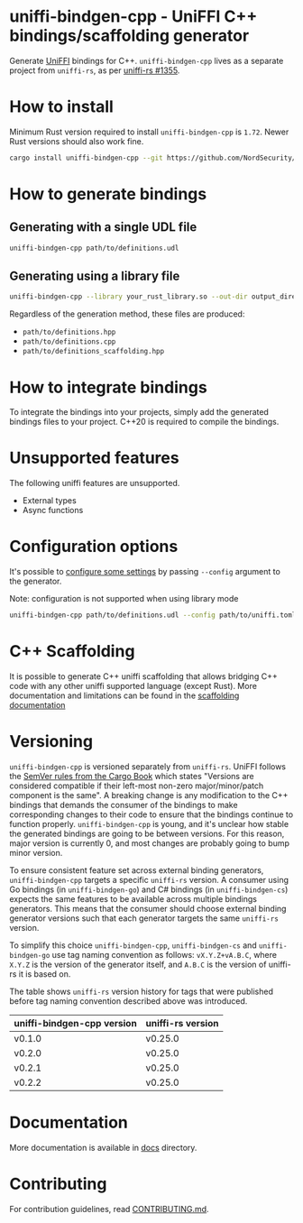 # uniffi-bindgen-cpp - UniFFI C++ bindings/scaffolding generator

Generate [UniFFI](https://github.com/mozilla/uniffi-rs) bindings for C++. `uniffi-bindgen-cpp` lives
as a separate project from `uniffi-rs`, as per
[uniffi-rs #1355](https://github.com/mozilla/uniffi-rs/issues/1355).

# How to install

Minimum Rust version required to install `uniffi-bindgen-cpp` is `1.72`.
Newer Rust versions should also work fine.

```bash
cargo install uniffi-bindgen-cpp --git https://github.com/NordSecurity/uniffi-bindgen-cpp --tag v0.3.0+v0.25.0
```

# How to generate bindings

## Generating with a single UDL file

```bash
uniffi-bindgen-cpp path/to/definitions.udl
```

## Generating using a library file

```bash
uniffi-bindgen-cpp --library your_rust_library.so --out-dir output_directory
```

Regardless of the generation method, these files are produced:

* `path/to/definitions.hpp`
* `path/to/definitions.cpp`
* `path/to/definitions_scaffolding.hpp`

# How to integrate bindings

To integrate the bindings into your projects, simply add the generated bindings files to your project.
C++20 is required to compile the bindings.

# Unsupported features

The following uniffi features are unsupported.

* External types
* Async functions

# Configuration options

It's possible to [configure some settings](docs/CONFIGURATION.md) by passing `--config`
argument to the generator.

Note: configuration is not supported when using library mode

```bash
uniffi-bindgen-cpp path/to/definitions.udl --config path/to/uniffi.toml
```

# C++ Scaffolding

It is possible to generate C++ uniffi scaffolding that allows bridging C++ code with any other uniffi supported language (except Rust).
More documentation and limitations can be found in the [scaffolding documentation](docs/SCAFFOLDING.md)

# Versioning

`uniffi-bindgen-cpp` is versioned separately from `uniffi-rs`. UniFFI follows the [SemVer rules from
the Cargo Book](https://doc.rust-lang.org/cargo/reference/resolver.html#semver-compatibility)
which states "Versions are considered compatible if their left-most non-zero
major/minor/patch component is the same". A breaking change is any modification to the C++ bindings
that demands the consumer of the bindings to make corresponding changes to their code to ensure that
the bindings continue to function properly. `uniffi-bindgen-cpp` is young, and it's unclear how stable
the generated bindings are going to be between versions. For this reason, major version is currently
0, and most changes are probably going to bump minor version.

To ensure consistent feature set across external binding generators, `uniffi-bindgen-cpp` targets
a specific `uniffi-rs` version. A consumer using Go bindings (in `uniffi-bindgen-go`) and C#
bindings (in `uniffi-bindgen-cs`) expects the same features to be available across multiple bindings
generators. This means that the consumer should choose external binding generator versions such that
each generator targets the same `uniffi-rs` version.

To simplify this choice `uniffi-bindgen-cpp`, `uniffi-bindgen-cs` and `uniffi-bindgen-go` use tag naming convention
as follows: `vX.Y.Z+vA.B.C`, where `X.Y.Z` is the version of the generator itself, and `A.B.C` is
the version of uniffi-rs it is based on.

The table shows `uniffi-rs` version history for tags that were published before tag naming convention described above was introduced.

| uniffi-bindgen-cpp version               | uniffi-rs version                                |
|------------------------------------------|--------------------------------------------------|
| v0.1.0                                   | v0.25.0                                          |
| v0.2.0                                   | v0.25.0                                          |
| v0.2.1                                   | v0.25.0                                          |
| v0.2.2                                   | v0.25.0                                          |

# Documentation

More documentation is available in [docs](docs) directory.

# Contributing

For contribution guidelines, read [CONTRIBUTING.md](CONTRIBUTING.md).
